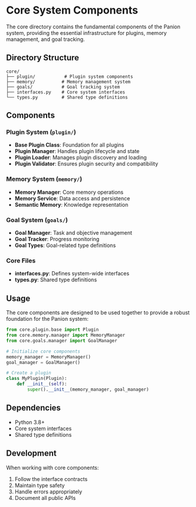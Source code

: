 # Core System Components

The core directory contains the fundamental components of the Panion system, providing the essential infrastructure for plugins, memory management, and goal tracking.

## Directory Structure

```
core/
├── plugin/           # Plugin system components
├── memory/          # Memory management system
├── goals/           # Goal tracking system
├── interfaces.py    # Core system interfaces
└── types.py         # Shared type definitions
```

## Components

### Plugin System (`plugin/`)
- **Base Plugin Class**: Foundation for all plugins
- **Plugin Manager**: Handles plugin lifecycle and state
- **Plugin Loader**: Manages plugin discovery and loading
- **Plugin Validator**: Ensures plugin security and compatibility

### Memory System (`memory/`)
- **Memory Manager**: Core memory operations
- **Memory Service**: Data access and persistence
- **Semantic Memory**: Knowledge representation

### Goal System (`goals/`)
- **Goal Manager**: Task and objective management
- **Goal Tracker**: Progress monitoring
- **Goal Types**: Goal-related type definitions

### Core Files
- **interfaces.py**: Defines system-wide interfaces
- **types.py**: Shared type definitions

## Usage

The core components are designed to be used together to provide a robust foundation for the Panion system:

```python
from core.plugin.base import Plugin
from core.memory.manager import MemoryManager
from core.goals.manager import GoalManager

# Initialize core components
memory_manager = MemoryManager()
goal_manager = GoalManager()

# Create a plugin
class MyPlugin(Plugin):
    def __init__(self):
        super().__init__(memory_manager, goal_manager)
```

## Dependencies

- Python 3.8+
- Core system interfaces
- Shared type definitions

## Development

When working with core components:
1. Follow the interface contracts
2. Maintain type safety
3. Handle errors appropriately
4. Document all public APIs 